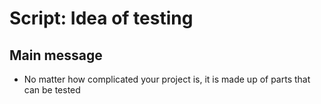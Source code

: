 # Script: Idea of testing

## Main message

- No matter how complicated your project is, it is made up of parts that can be tested
